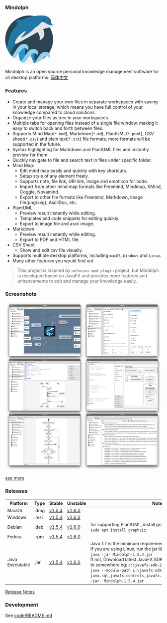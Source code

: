 ### Mindolph

![](./DemoWorkspace/app_30.png)

Mindolph is an open source personal knowledge management software for all desktop platforms. [简体中文](./docs/README_zh_CN.md)


### Features
* Create and manage your own files in separate workspaces with saving in your local storage, which means you have full control of your knowledge compared to cloud solutions.
* Organize your files as tree in your workspaces.
* Multiple tabs for opening files instead of a single file window, making it easy to switch back and forth between files.
* Supports Mind Map(`*.mmd`), Markdown(`*.md`), PlantUML(`*.puml`), CSV sheet(`*.csv`) and plain text(`*.txt`) file formats, more formats will be supported in the future.
* Syntax highlighting for Markdown and PlantUML files and instantly preview for them.
* Quickly navigate to file and search text in files under specific folder.
* Mind Map:
	* Edit mind map easily and quickly with key shortcuts.
	* Setup style of any element freely. 
	* Supports note, file link, URI link, image and emoticon for node.
	* Import from other mind map formats like Freemind, Mindmup, XMind, Coggle, Novamind.
	* Export to other file formats like Freemind, Markdown, image file(png/svg), AsciiDoc, etc.
* PlantUML:
	* Preview result instantly while editing.
	* Templates and code snippets for editing quickly.
	* Export to image file and ascii image.
* Markdown
	* Preview result instantly while editing.
	* Export to PDF and HTML file.
* CSV Sheet
	* Show and edit csv file visually.
* Supports multiple desktop platforms, including `macOS`, `Windows` and `Linux`.
* Many other features you would find out.

> This project is inspired by `netbeans-mmd-plugin` project, but Mindolph is developed based on JavaFX and provides more features and enhancements to edit and manage your knowledge easily.


### Screenshots
![](docs/main.png)

[see more](docs/screenshots.md)


### Releases

|Platform|Type|Stable|Unstable|Note|
|----|----|----|----|----|
|MacOS|.dmg|[v1.5.4](https://github.com/mindolph/Mindolph/releases/download/v1.5.4/Mindolph-1.5.4.dmg) |[v1.6.0](https://github.com/mindolph/Mindolph/releases/download/v1.6.0/Mindolph-1.6.0.dmg) | |
|Windows|.msi|[v1.5.4](https://github.com/mindolph/Mindolph/releases/download/v1.5.4/Mindolph-1.5.4.dmg) |[v1.6.0](https://github.com/mindolph/Mindolph/releases/download/v1.6.0/Mindolph-1.6.0.msi) | |
|Debian|.deb|[v1.5.4](https://github.com/mindolph/Mindolph/releases/download/v1.5.4/Mindolph-1.5.4.deb)|[v1.6.0](https://github.com/mindolph/Mindolph/releases/download/v1.6.0/Mindolph-1.6.0.deb)|	for supporting PlantUML, install graphviz first:</br>  `sudo apt install graphviz`|
|Fedora|.rpm|[v1.5.4](https://github.com/mindolph/Mindolph/releases/download/v1.5.4/Mindolph-1.5.4.rpm)|[v1.6.0](https://github.com/mindolph/Mindolph/releases/download/v1.6.0/Mindolph-1.6.0.rpm)| |
|Java Executable|.jar|[v1.5.4](https://github.com/mindolph/Mindolph/releases/download/v1.5.4/Mindolph-1.5.4.jar)|[v1.6.0](https://github.com/mindolph/Mindolph/releases/download/v1.6.0/Mindolph-1.6.0.jar)| Java 17 is the minimum requirement to run this application. 	</br> If you are using Linux, run the jar like this:  </br> `java -jar Mindolph-1.5.4.jar`  </br> If not, Download latest JavaFX SDK for your platform and extract to somewhere eg: `c:\javafx-sdk-20`, run the jar file like this:   </br> `java --module-path c:\javafx-sdk-20\lib --add-modules  java.sql,javafx.controls,javafx.fxml,javafx.swing,javafx.web -jar  Mindolph-1.5.4.jar` |


[Release Notes](docs/release_notes.md)


### Development

See [code/README.md](code/README.md)
